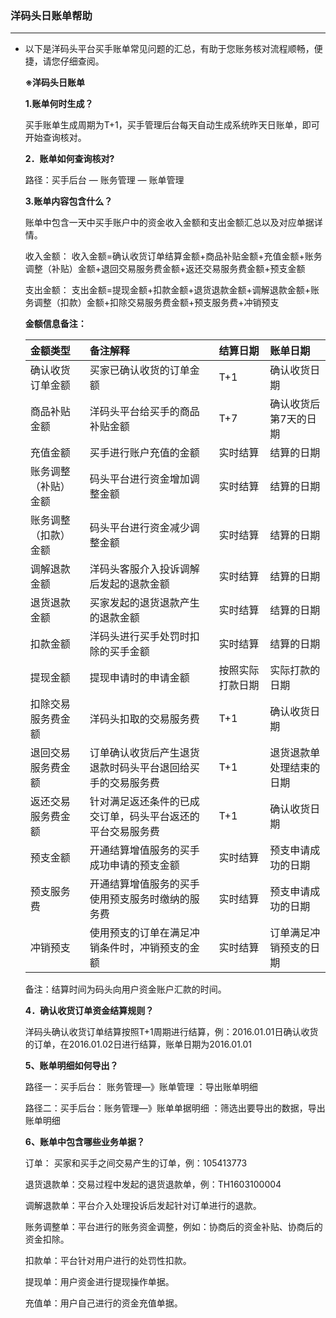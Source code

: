 ### 洋码头日账单帮助

---

* 以下是洋码头平台买手账单常见问题的汇总，有助于您账务核对流程顺畅，便捷，请您仔细查阅。

  **※洋码头日账单**

  **1.账单何时生成？**

  买手账单生成周期为T+1，买手管理后台每天自动生成系统昨天日账单，即可开始查询核对。

  **2．账单如何查询核对?**

  路径：买手后台 — 账务管理 — 账单管理

  **3.账单内容包含什么？**

  账单中包含一天中买手账户中的资金收入金额和支出金额汇总以及对应单据详情。

  收入金额： 收入金额=确认收货订单结算金额+商品补贴金额+充值金额+账务调整（补贴）金额+退回交易服务费金额+返还交易服务费金额+预支金额

  支出金额： 支出金额=提现金额+扣款金额+退货退款金额+调解退款金额+账务调整（扣款）金额+扣除交易服务费金额+预支服务费+冲销预支

  **金额信息备注：**

  | 金额类型 | 备注解释 | 结算日期 | 账单日期 |
  | :--- | :--- | :--- | :--- |
  | 确认收货订单金额 | 买家已确认收货的订单金额 | T+1 | 确认收货日期 |
  | 商品补贴金额 | 洋码头平台给买手的商品补贴金额 | T+7 | 确认收货后第7天的日期 |
  | 充值金额 | 买手进行账户充值的金额 | 实时结算 | 结算的日期 |
  | 账务调整（补贴）金额 | 码头平台进行资金增加调整金额 | 实时结算 | 结算的日期 |
  | 账务调整（扣款）金额 | 码头平台进行资金减少调整金额 | 实时结算 | 结算的日期 |
  | 调解退款金额 | 洋码头客服介入投诉调解后发起的退款金额 | 实时结算 | 结算的日期 |
  | 退货退款金额 | 买家发起的退货退款产生的退款金额 | 实时结算 | 结算的日期 |
  | 扣款金额 | 洋码头进行买手处罚时扣除的买手金额 | 实时结算 | 结算的日期 |
  | 提现金额 | 提现申请时的申请金额 | 按照实际打款日期 | 实际打款的日期 |
  | 扣除交易服务费金额 | 洋码头扣取的交易服务费 | T+1 | 确认收货日期 |
  | 退回交易服务费金额 | 订单确认收货后产生退货退款时码头平台退回给买手的交易服务费 | T+1 | 退货退款单处理结束的日期 |
  | 返还交易服务费金额 | 针对满足返还条件的已成交订单，码头平台返还的平台交易服务费 | T+1 | 确认收货日期 |
  | 预支金额 | 开通结算增值服务的买手成功申请的预支金额 | 实时结算 | 预支申请成功的日期 |
  | 预支服务费 | 开通结算增值服务的买手使用预支服务时缴纳的服务费 | 实时结算 | 预支申请成功的日期 |
  | 冲销预支 | 使用预支的订单在满足冲销条件时，冲销预支的金额 | 实时结算 | 订单满足冲销预支的日期 |

  备注：结算时间为码头向用户资金账户汇款的时间。

  **4．确认收货订单资金结算规则？**

  洋码头确认收货订单结算按照T+1周期进行结算，例：2016.01.01日确认收货的订单，在2016.01.02日进行结算，账单日期为2016.01.01

  **5、账单明细如何导出？**

  路径一：买手后台： 账务管理—》账单管理 ：导出账单明细

  路径二：买手后台：账务管理—》账单单据明细 ：筛选出要导出的数据，导出账单明细

  **6、账单中包含哪些业务单据？**

  订单： 买家和买手之间交易产生的订单，例：105413773

  退货退款单：交易过程中发起的退货退款单，例：TH1603100004

  调解退款单：平台介入处理投诉后发起针对订单进行的退款。

  账务调整单：平台进行的账务资金调整，例如：协商后的资金补贴、协商后的资金扣除。

  扣款单：平台针对用户进行的处罚性扣款。

  提现单：用户资金进行提现操作单据。

  充值单：用户自己进行的资金充值单据。



